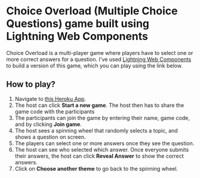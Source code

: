 # Choice Overload (Multiple Choice Questions) game built using Lightning Web Components

Choice Overload is a multi-player game where players have to select one or more correct answers for a question. I've used [Lightning Web Components](https://lwc.dev) to build a version of this game, which you can play using the link below.

## How to play?

1. Navigate to [this Heroku App](https://choice-overload-lwc.herokuapp.com/).
1. The host can click **Start a new game**. The host then has to share the game code with the participants
1. The participants can join the game by entering their name, game code, and by clicking **Join game**.
1. The host sees a spinning wheel that randomly selects a topic, and shows a question on screen.
1. The players can select one or more answers once they see the question.
1. The host can see who selected which answer. Once everyone submits their answers, the host can click **Reveal Answer** to show the correct answers.
1. Click on **Choose another theme** to go back to the spinning wheel. 

